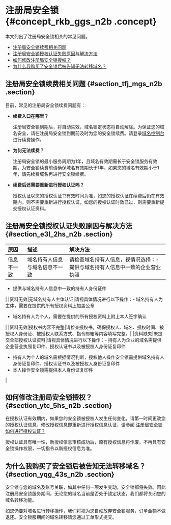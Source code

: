 # 注册局安全锁 {#concept_rkb_ggs_n2b .concept}

本文列出了注册局安全锁相关的常见问题。

-   [注册局安全锁续费相关问题](#section_tfj_mgs_n2b)
-   [注册局安全锁授权认证失败原因与解决方法](#section_e3l_2hs_n2b)
-   [如何修改注册局安全锁授权？](#section_ytc_5hs_n2b)
-   [为什么我购买了安全锁后被告知无法转移域名？](#section_yqg_43s_n2b)

## 注册局安全锁续费相关问题 {#section_tfj_mgs_n2b .section}

目前，常见的注册局安全锁续费问题有：

-   **续费入口在哪里？**

    注册局安全锁到期后，将自动失效，域名锁定状态将自动解除。为保证您的域名安全，请在注册局安全锁到期前及时为您的安全锁续费。请登录[域名控制台](https://dc.console.aliyun.com/)进行续费操作。

-   **为何无法续费？**

    注册局安全锁的最小服务周期为1年，且域名有效期需长于安全锁服务有效期，为安全锁续费前请确保域名有效期长于1年，如果您的域名有效期小于1年，请先续费域名再进行安全锁续费。

-   **续费后还需要重新进行授权认证吗？**

    授权认证以您的授权认证书有效时间为准，如您的授权认证在续费后仍在有效期内，则不需要重新进行授权认证，如您的授权认证时效已过，则需要重新提交授权认证资料。


## 注册局安全锁授权认证失败原因与解决方法 {#section_e3l_2hs_n2b .section}

|原因|描述|解决方法|
|:-|:-|:---|
|信息不一致|域名持有人信息与域名信息不一致|请检查域名持有人信息，视情况选择：-   提供与域名持有人信息中一致的企业营业执照
-   提供与域名持有人信息中一致的持有人身份证件

|
|资料无效|无域名持有人主体认证|请视具体情况进行以下操作：-   域名持有人为主体，需要在提供的所有授权资料上加盖公章
-   域名持有人为个人，需要在提供的所有授权资料上附上本人签字确认

|
|资料无效|授权书内容不完整|请检查授权书，确保授权人、域名、授权时间、被授权人身份证、被授权人联系方式、指令邮箱等内容填写完整。|
|资料缺失|未提交全部授权认证资料|请视具体情况进行以下操作：-   持有人为企业的域名需提供企业营业执照复印件、授权认证书以及被授权人身份证复印件
-   持有人为个人的域名需根据情况判断，授权他人操作安全锁需提供域名持有人身份证复印件、授权认证书以及被授权人身份证复印件
-   本人操作安全锁需提供本人身份证复印件

|

## 如何修改注册局安全锁授权？ {#section_ytc_5hs_n2b .section}

在授权认证有效期内，如果您的安全锁被授权人发生任何变化，请第一时间更改您的授权认证信息。修改授权信息即重新进行授权信息认证，请参阅 [注册局安全锁如何进行授权认证？](../../../../intl.zh-CN/用户指南/域名安全/使用注册局安全锁.md#section_wpw_nds_n2b)

授权认证具有唯一性，新授权信息审核成功后，原有授权信息将作废，不再具有安全锁操作权限，一切指令以新授权信息为准。

## 为什么我购买了安全锁后被告知无法转移域名？ {#section_yqg_43s_n2b .section}

安全锁与您的域名及账号关联，如其中任何一项发生变动，安全锁都将失效。因此注册局安全锁服务期间，无论您的域名当前是否处于锁定状态，我们都将关闭您的域名转移功能。

如您仍要对域名进行转移操作，我们将视为您自动放弃安全锁服务，订单金额不做退还。安全锁服期间的域名转移请您通过工单形式提交。

